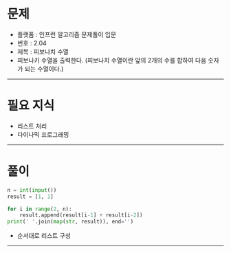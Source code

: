 # 문제
- 플랫폼 : 인프런 알고리즘 문제풀이 입문
- 번호 : 2.04
- 제목 : 피보나치 수열
- 피보나키 수열을 출력한다. (피보나치 수열이란 앞의 2개의 수를 합하여 다음 숫자가 되는 수열이다.)

---

# 필요 지식
- 리스트 처리
- 다이나믹 프로그래밍

---

# 풀이
```python
n = int(input())
result = [1, 1]

for i in range(2, n):
    result.append(result[i-1] + result[i-2])
print(' '.join(map(str, result)), end='')
```
- 순서대로 리스트 구성

---
